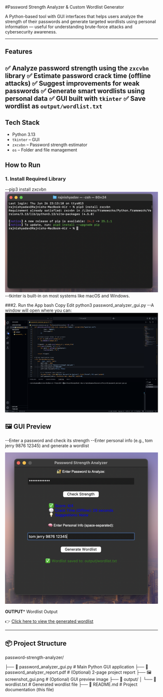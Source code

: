 #Password Strength Analyzer & Custom Wordlist Generator

A Python-based tool with GUI interfaces that helps users analyze the strength of their passwords and generate targeted wordlists using personal information — useful for understanding brute-force attacks and cybersecurity awareness.

---

##  Features

✅ Analyze password strength using the `zxcvbn` library
✅ Estimate password crack time (offline attacks)
✅ Suggest improvements for weak passwords
✅ Generate smart wordlists using personal data
✅ GUI built with `tkinter`
✅ Save wordlist as `output/wordlist.txt`
---

## Tech Stack

- Python 3.13
- `tkinter` – GUI
- `zxcvbn` – Password strength estimator
- `os` – Folder and file management

##  How to Run

### 1. Install Required Library
--pip3 install zxcvbn
![Screenshot](zxcvbn.png)
--tkinter is built-in on most systems like macOS and Windows.

###2. Run the App
bash
Copy
Edit
python3 password_analyzer_gui.py
--A window will open where you can:
![App Screenshot](password_analyzer_gui.png)

## 🖼️ GUI Preview
--Enter a password and check its strength
--Enter personal info (e.g., tom jerry 9876 12345) and generate a wordlist

![App Screenshot](gui.png)

**OUTPUT***
Wordlist Output

👉 [Click here to view the generated wordlist](wordlist.txt)




 ---
## 📦 Project Structure
password-strength-analyzer/


├── 🧠 password_analyzer_gui.py       # Main Python GUI application
├── 📄 password_analyzer_report.pdf   # (Optional) 2-page project report
├── 🖼️ screenshot_gui.png             # (Optional) GUI preview image
├── 📁 output/
│   └── 🧾 wordlist.txt               # Generated wordlist file
├── 📘 README.md                      # Project documentation (this file)

